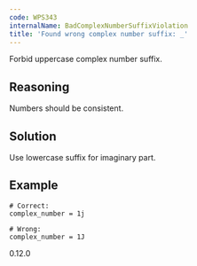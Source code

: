 ```yaml
---
code: WPS343
internalName: BadComplexNumberSuffixViolation
title: 'Found wrong complex number suffix: _'
---
```


Forbid uppercase complex number suffix.

## Reasoning
Numbers should be consistent.

## Solution
Use lowercase suffix for imaginary part.

## Example

    # Correct:
    complex_number = 1j
    
    # Wrong:
    complex_number = 1J

<div class="versionadded">

0.12.0

</div>